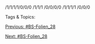 /1/1/1/1/0/0/0
/1/1/1
/0/0/0/0
/1/1/1/1
/0/0/0

   Tags & Topics:
   

[Previous: #BS-Folien_28](BS-Folien_28.md)

[Next: #BS-Folien_28](BS-Folien_28.md)